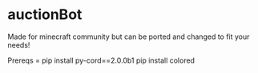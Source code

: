 # auctionBot
Made for minecraft community but can be ported and changed to fit your needs!



Prereqs = 
pip install py-cord==2.0.0b1
pip install colored
